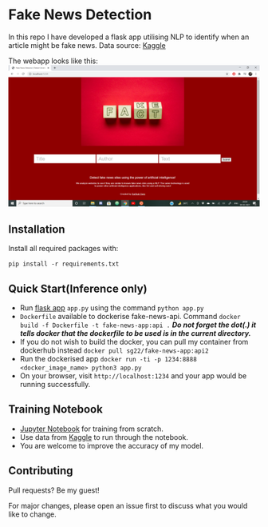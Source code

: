# Fake News Detection

In this repo I have developed a flask app utilising NLP to identify when an article might be fake news. Data source: [Kaggle](https://www.kaggle.com/c/fake-news/overview)

The webapp looks like this: ![Flask Api](/App/flask.png)


## Installation

Install all required packages with:

```
pip install -r requirements.txt
```

## Quick Start(Inference only)
- Run [flask app](/App/) `app.py` using the command `python app.py`
- `Dockerfile` available to dockerise fake-news-api. Command `docker build -f Dockerfile -t fake-news-app:api .` _**Do not forget the dot(.) it tells docker that the dockerfile to be used is in the current directory.**_
- If you do not wish to build the docker, you can pull my container from dockerhub instead `docker pull sg22/fake-news-app:api2`
- Run the dockerised app `docker run -ti -p 1234:8888 <docker_image_name> python3 app.py`
- On your browser, visit `http://localhost:1234` and your app would be running successfully.

## Training Notebook
- [Jupyter Notebook](/fakenews_AI.ipynb) for training from scratch.
- Use data from [Kaggle](https://www.kaggle.com/c/fake-news/overview) to run through the notebook.
- You are welcome to improve the accuracy of my model.


## Contributing
Pull requests? Be my guest!

For major changes, please open an issue first to discuss what you would like to change.
